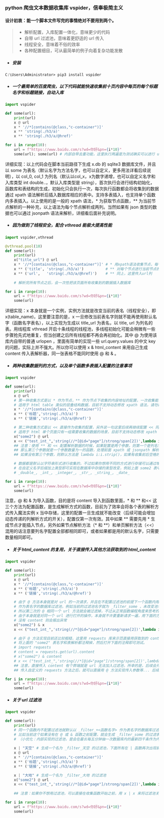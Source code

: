 ### python 爬虫文本数据收集库 vspider，信奉极简主义
 
#### 设计初衷：能一个脚本文件写完的事情绝对不要用到两个。

> * 解析配置，入库配置一体化，意味更少的代码
> * 自带 url 过滤池，意味着更舒适的 url 传入
> * 线程安全，意味着不俗的效率
> * 各种配置细目，可从最简单的例子向着复杂功能发散

- ##### 安装
```
C:\Users\Administrator> pip3 install vspider
```
- ##### 一个最简单的百度爬虫，以下代码就能快速收集前十页内容中每页的每个标题名字和标题链接，自动入库

```python
import vspider

def some(url):
    print(url)
    x @ url
    x * '//*[contains(@class,"c-container")]'
    x ** 'string(./h3/a)'
    x ** 'string(./h3/a/@href)'

for i in range(10):
    url = f"https://www.baidu.com/s?wd=你好&pn={i*10}"
    some(url); some(url) # 内部自带去重功能，这里执行两遍是为测试确实可以进行 url 过滤去重
```

详细实现：以上代码会在脚本当前路径下生成 x.db 的 sqlite3 数据库文件，并且以 some 为表名（默认名字为方法名字，也可以自定义，更多用法详看后续说明），以 col_0, col_1 为列名（默认以col_x，x为数字递增，也可以自定义名字和入库类型 int double..，默认入库类型是 string），首次执行会进行结构初始化，函数库和表结构的生成，初始化只会执行一次，每次执行函数都会将收集到的数据通过 xpath 语法解析后插入数据库相应的表中。支持多表插入，也支持单个函数内多表插入。以上使用的是一般的 xpath 语法，\* 为获取节点函数，\*\* 为当前节点解析的一种补充，以上语法为每个节点解析成两列。当然如果有 json 类型的数据也可以通过 jsonpath 语法来解析，详细看后面补充说明。

- ##### 因为做到了线程安全，配合 vthread 能极大提高性能

```python
import vspider,vthread

@vthread.pool(10)
def some(url):
    print(url)
    x("title_url") @ url
    x * '//*[contains(@class,"c-container")]' # * 用xpath语法收集节点，每个节点将会传递给下一级处理
    x ** ('title', 'string(./h3/a)')          # ** 对每个节点进行当前节点的xpath解析，传入title列
    x ** ('url',   'string(./h3/a/@href)')    # ** 同上，这里传入url列
    
    # 解析完所有节点之后，会一次性把该页面所有收集到的数据插入数据库

for i in range(10):
    url = f"https://www.baidu.com/s?wd=你好&pn={i*10}"
    some(url)
```

详细实现：x 本身就是一个实例，实例方法就是改变当前的表名（线程安全），即 x(table_name)，这里要注意的是，x 一旦修改当前表名字则就不能再使用默认名字（函数名字表名），以上实现为生成以 title_url 为表名，以 title, url 为列名的表。用线程库 vthread 开启十条线程的线程池，多线程初始化可能会稍微有一些步骤抢先式地重复，但当创建之后所有线程都不再会再初始化。其中 @ 为使用该库内自带的普通 urlopen ，里面有简单的实现一些 url.query.values 的中文 key 的问题，实际上并不强大。所以你可以使用 x & html_content 来用自己生成 content 传入表解析器，同一张表格不能同时使用 @ 和 & 。

- ##### 两种收集数据列的方式，以及单个函数多表插入配置的注意事项

```python
import vspider

def some(url):
    print(url)
    x @ url
    # 第一种收集方式是以 * 作为节点，** 作为节点下收集的内容地址的配置，一次收集能多行数据
    # 适用于 html table 类似的层叠结构数据，目前不支持动态修改 xpath 语法，请勿在用 ** 和 << 函数时动态赋值 
    x * '//*[contains(@class,"c-container")]'
    x ** ('标题','string(./h3/a)')
    x ** ('链接','string(./h3/a/@href)')

    # 第二种收集方式是以 << 直接作为收集的配置，另外说一句这里后续再继续配置 << 同样也是可以实现多列，一次只能收集一行数据
    # 适用于 html 单个页面只有一组需要收集的数据的场景，目前不支持动态修改 xpath 语法，请勿在用 ** 和 << 函数时动态赋值 
    x("some2") @ url
    x << ("test_int_",'string(//*[@id="page"]/strong/span[2])',lambda i:i.strip()[:20])
    ## 注意：使用 ** 和 << 配置解析数据的时候，如果配置是两个参数，则第一个是列名字，第二个是解析方法，如果有第三个参数，
    ## 那么第三个参数就是一个参数数量为一的函数，处理前面 xpath 或 jsonpath 解析到的数据后续处理，处理后才会入库
    ## 如果没有第三个参数，则默认方法是 lambda i:i.strip()，如果有收集前后空格的需要，则主动添加置为 None 即可

    # 数据都是默认以字符串形式进行收集的，不过如果你想用不同的方式进行存储可以通过增加自定义名字即可实现
    # 在自定义名字后缀加上类型即可实现在数据库中存储的类型改变，例如上面 some2 表中 test_int_ 。目前支持的后缀有：
    # _double_, _int_, _integer_, _str_, _string_, _date_

for i in range(10):
    url = f"https://www.baidu.com/s?wd=你好&pn={i*10}"
    some(url)
```

注意，@ 和 & 为导入函数，目的是将 content 导入到函数里面，\* 和 \*\* 和<< 这三个方法为配置函数，是生成解析方式的函数，目前为了效率会将各个表的解析方式传入魔法实例 x 当中存储，这里的配置一旦生成就不能改变（后续可能会增加动态传递的列解析方式的开关），配置仅第一次有效。其中如果 \*\* 需要先用 \* 生成节点才能插入节点，另外如果节点解析方法（\* 和 \*\*）和单页解析方法（<<）混用的话注意要列名字配置全部都相同即可，或者如果都是用的默认名字，只需要数量相同即可。

- ##### 关于 html_content 的复用，关于直接传入其他方法获取到的 html_content

```python
import vspider

def some(url):
    print(url)
    x @ url
    x * '//*[contains(@class,"c-container")]'
    x ** ('标题','string(./h3/a)')
    x ** ('链接','string(./h3/a/@href)')

    # 由于 @ 方法本身就是对 url 的一次请求，并且在不配置过滤池的前提下一个函数内用的是 _filter_+<函数名字> 
    # 作为表名字的数据库过滤池，例如当前的过滤池名字就为 _filter_some ，未改变池名字情况下，之后的 @ 都会有去重
    # 所以第二次的 @ 相同一个 url 方法就会被过滤掉，不过从正常函数编程角度来思考的话，
    # 由于本身就是对同一个 url 进行打开的操作，本身就不许要重新请求一遍，用下面的方法就可以直接使用上面获得的 content
    # 没有 content 则会报出异常
    x("some2") & x
    x << ("test_int_",'string(//*[@id="page"]/strong/span[2])',lambda i:i.strip()[:20])

    # 由于 @ 方法实现目前还比较粗糙，这里用 requests 库来示范直接用获取到的 content 传入解析器。
    # 将上面的 "some2" 表名字和表解析都注释掉，然后打开下面的注释即可测试。
    # import requests
    # content = requests.get(url).content
    # x("some2") & content
    # x << ("test_int_",'string(//*[@id="page"]/strong/span[2])',lambda i:i.strip()[:20])
    ## 注意，直接传入 content 有个弊端就是 url 无法加入过滤池，所幸的是，后续会开发传入自定义 requests 的方法
    ## 传入自定义的 requests 方法之后，就可以直接用 @ 方法实现传入参数等... 后续的接口在实现之后会再补充说明

for i in range(10):
    url = f"https://www.baidu.com/s?wd=你好&pn={i*10}"
    some(url)
```

- ##### 关于 url 过滤池

```python
import vspider

def some(url):
    print(url)
    # 同一个函数内不配置过滤池就默认以 _filter_+<函数名字> 作为表名字的数据库过滤池，
    # 比如当前这个如果没有在 @ 或 & 函数之前配置，就会生成 _filter_some 的过滤表，表内部都是以 url 加盐的 md5 存储
    # （小优化：内部实现的过滤池，是会在最长每五分钟抽一次数据库内的最新四千条作为内存过滤池，如果内存里有就不用操作数据库了）
    
    x | "天空" # 生成一个名为 _filter_天空 的过滤池，下面所有在 | 函数再次出现前的 @ 收集到的 url 都会用这个数据库过滤
    x @ url
    x * '//*[contains(@class,"c-container")]'
    x ** ('标题','string(./h3/a)')
    x ** ('链接','string(./h3/a/@href)')

    x | "大地" # 生成一个名为 _filter_大地 的过滤池
    x("some2") @ url
    x << ("test_int_",'string(//*[@id="page"]/strong/span[2])',lambda i:i.strip()[:20])
    
    ## 注意：如果你不想用过滤池，可以直接在收集函数开始之前，用 x | x 来将过滤池关闭

for i in range(10):
    url = f"https://www.baidu.com/s?wd=你好&pn={i*10}"
    some(url)
```
